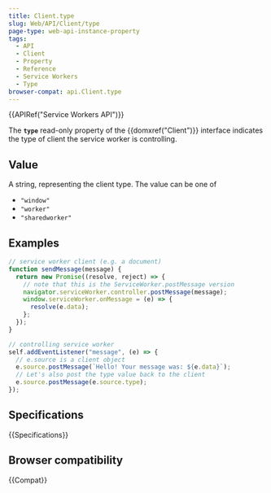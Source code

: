 ```yaml
---
title: Client.type
slug: Web/API/Client/type
page-type: web-api-instance-property
tags:
  - API
  - Client
  - Property
  - Reference
  - Service Workers
  - Type
browser-compat: api.Client.type
---
```


{{APIRef("Service Workers API")}}

The **`type`** read-only property of the {{domxref("Client")}}
interface indicates the type of client the service worker is controlling.

## Value

A string, representing the client type. The value can be one of

- `"window"`
- `"worker"`
- `"sharedworker"`

## Examples

```js
// service worker client (e.g. a document)
function sendMessage(message) {
  return new Promise((resolve, reject) => {
    // note that this is the ServiceWorker.postMessage version
    navigator.serviceWorker.controller.postMessage(message);
    window.serviceWorker.onMessage = (e) => {
      resolve(e.data);
    };
  });
}

// controlling service worker
self.addEventListener("message", (e) => {
  // e.source is a client object
  e.source.postMessage(`Hello! Your message was: ${e.data}`);
  // Let's also post the type value back to the client
  e.source.postMessage(e.source.type);
});
```

## Specifications

{{Specifications}}

## Browser compatibility

{{Compat}}
